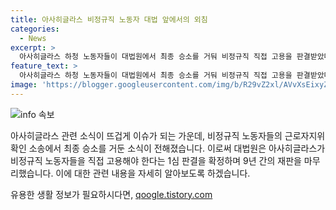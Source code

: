 ```yaml
---
title: 아사히글라스 비정규직 노동자 대법 앞에서의 외침
categories:
  - News
excerpt: >
  아사히글라스 하청 노동자들이 대법원에서 최종 승소를 거둬 비정규직 직접 고용을 판결받았다. 9년간의 재판을 끝내며 근로자들이 기자회견에서 구호를 외쳤다. (150자)
feature_text: >
  아사히글라스 하청 노동자들이 대법원에서 최종 승소를 거둬 비정규직 직접 고용을 판결받았다. 9년간의 재판을 끝내며 근로자들이 기자회견에서 구호를 외쳤다. (150자)
image: 'https://blogger.googleusercontent.com/img/b/R29vZ2xl/AVvXsEixyZcFfHzMRdzZMjFBmAUKJYCLCGyLL1o632UiGVXcaFdKo_bkvkuCioo0uUKlGfBVcT3P84aROyZIXSBEx3Aw5nCQ3pTgDom1WDC4m8eifvWiAmWEEVb4x6G_l8C0QH225ldMjyaFvpxGEBGNO37VmDTDMHGhJPq73UglMfDca1-0aw/s1600/blogspot.png'
---
```


<p><img src="https://blogger.googleusercontent.com/img/b/R29vZ2xl/AVvXsEixyZcFfHzMRdzZMjFBmAUKJYCLCGyLL1o632UiGVXcaFdKo_bkvkuCioo0uUKlGfBVcT3P84aROyZIXSBEx3Aw5nCQ3pTgDom1WDC4m8eifvWiAmWEEVb4x6G_l8C0QH225ldMjyaFvpxGEBGNO37VmDTDMHGhJPq73UglMfDca1-0aw/s1600/blogspot.png" alt="info 속보" /></p>

<p>아사히글라스 관련 소식이 뜨겁게 이슈가 되는 가운데, 비정규직 노동자들의 근로자지위 확인 소송에서 최종 승소를 거둔 소식이 전해졌습니다. 이로써 대법원은 아사히글라스가 비정규직 노동자들을 직접 고용해야 한다는 1심 판결을 확정하며 9년 간의 재판을 마무리했습니다. 이에 대한 관련 내용을 자세히 알아보도록 하겠습니다.</p>
유용한 생활 정보가 필요하시다면, <a href="https://qoogle.tistory.com" rel="dofollow">qoogle.tistory.com</a>


